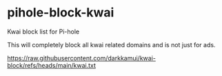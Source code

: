# pihole-block-kwai

Kwai block list for Pi-hole

This will completely block all kwai related domains and is not just for ads.

https://raw.githubusercontent.com/darkkamui/kwai-block/refs/heads/main/kwai.txt
